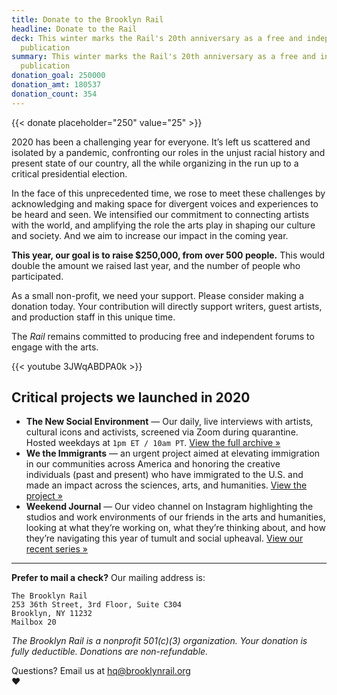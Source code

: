 ```yaml
---
title: Donate to the Brooklyn Rail
headline: Donate to the Rail
deck: This winter marks the Rail's 20th anniversary as a free and independent
  publication
summary: This winter marks the Rail's 20th anniversary as a free and independent
  publication
donation_goal: 250000
donation_amt: 180537
donation_count: 354
---
```


{{< donate placeholder="250" value="25" >}}

2020 has been a challenging year for everyone. It’s left us scattered and isolated by a pandemic, confronting our roles in the unjust racial history and present state of our country, all the while organizing in the run up to a critical presidential election.

In the face of this unprecedented time, we rose to meet these challenges by acknowledging and making space for divergent voices and experiences to be heard and seen. We intensified our commitment to connecting artists with the world, and amplifying the role the arts play in shaping our culture and society. And we aim to increase our impact in the coming year.

**This year, our goal is to raise $250,000, from over 500 people.** This would double the amount we raised last year, and the number of people who participated.

As a small non-profit, we need your support. Please consider making a donation today. Your contribution will directly support writers, guest artists, and production staff in this unique time.

The _Rail_ remains committed to producing free and independent forums to engage with the arts.

{{< youtube 3JWqABDPA0k >}}

## Critical projects we launched in 2020

- **The New Social Environment** — Our daily, live interviews with artists, cultural icons and activists, screened via Zoom during quarantine. Hosted weekdays at `1pm ET / 10am PT`. [View the full archive »](https://brooklynrail.org/events)
- **We the Immigrants** — an urgent project aimed at elevating immigration in our communities across America and honoring the creative individuals (past and present) who have immigrated to the U.S. and made an impact across the sciences, arts, and humanities. [View the project »](/projects/we-the-immigrants/)
- **Weekend Journal** — Our video channel on Instagram highlighting the studios and work environments of our friends in the arts and humanities, looking at what they’re working on, what they’re thinking about, and how they’re navigating this year of tumult and social upheaval. [View our recent series »](https://www.instagram.com/brooklynrail/channel/)

---

**Prefer to mail a check?** Our mailing address is:

```
The Brooklyn Rail
253 36th Street, 3rd Floor, Suite C304
Brooklyn, NY 11232
Mailbox 20
```

_The Brooklyn Rail is a nonprofit 501(c)(3) organization. Your donation is fully deductible. Donations are non-refundable._

Questions? Email us at [hq@brooklynrail.org](mailto:hq@brooklynrail.org)\
❤️
